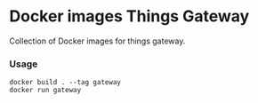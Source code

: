 # Docker images Things Gateway

Collection of Docker images for things gateway.

### Usage

```
docker build . --tag gateway 
docker run gateway
```
